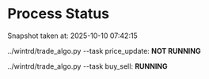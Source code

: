 # Process Status

Snapshot taken at: 2025-10-10 07:42:15

../wintrd/trade_algo.py --task price_update: **NOT RUNNING**

../wintrd/trade_algo.py --task buy_sell: **RUNNING**


